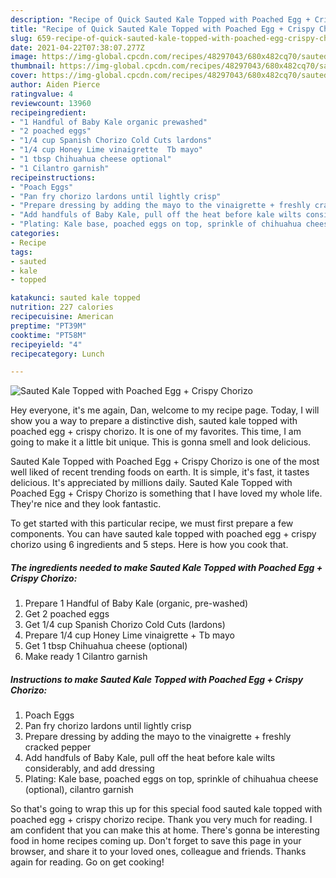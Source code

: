 ```yaml
---
description: "Recipe of Quick Sauted Kale Topped with Poached Egg + Crispy Chorizo"
title: "Recipe of Quick Sauted Kale Topped with Poached Egg + Crispy Chorizo"
slug: 659-recipe-of-quick-sauted-kale-topped-with-poached-egg-crispy-chorizo
date: 2021-04-22T07:38:07.277Z
image: https://img-global.cpcdn.com/recipes/48297043/680x482cq70/sauted-kale-topped-with-poached-egg-crispy-chorizo-recipe-main-photo.jpg
thumbnail: https://img-global.cpcdn.com/recipes/48297043/680x482cq70/sauted-kale-topped-with-poached-egg-crispy-chorizo-recipe-main-photo.jpg
cover: https://img-global.cpcdn.com/recipes/48297043/680x482cq70/sauted-kale-topped-with-poached-egg-crispy-chorizo-recipe-main-photo.jpg
author: Aiden Pierce
ratingvalue: 4
reviewcount: 13960
recipeingredient:
- "1 Handful of Baby Kale organic prewashed"
- "2 poached eggs"
- "1/4 cup Spanish Chorizo Cold Cuts lardons"
- "1/4 cup Honey Lime vinaigrette  Tb mayo"
- "1 tbsp Chihuahua cheese optional"
- "1 Cilantro garnish"
recipeinstructions:
- "Poach Eggs"
- "Pan fry chorizo lardons until lightly crisp"
- "Prepare dressing by adding the mayo to the vinaigrette + freshly cracked pepper"
- "Add handfuls of Baby Kale, pull off the heat before kale wilts considerably, and add dressing"
- "Plating: Kale base, poached eggs on top, sprinkle of chihuahua cheese (optional), cilantro garnish"
categories:
- Recipe
tags:
- sauted
- kale
- topped

katakunci: sauted kale topped 
nutrition: 227 calories
recipecuisine: American
preptime: "PT39M"
cooktime: "PT58M"
recipeyield: "4"
recipecategory: Lunch

---
```



![Sauted Kale Topped with Poached Egg + Crispy Chorizo](https://img-global.cpcdn.com/recipes/48297043/680x482cq70/sauted-kale-topped-with-poached-egg-crispy-chorizo-recipe-main-photo.jpg)

Hey everyone, it's me again, Dan, welcome to my recipe page. Today, I will show you a way to prepare a distinctive dish, sauted kale topped with poached egg + crispy chorizo. It is one of my favorites. This time, I am going to make it a little bit unique. This is gonna smell and look delicious.



Sauted Kale Topped with Poached Egg + Crispy Chorizo is one of the most well liked of recent trending foods on earth. It is simple, it's fast, it tastes delicious. It's appreciated by millions daily. Sauted Kale Topped with Poached Egg + Crispy Chorizo is something that I have loved my whole life. They're nice and they look fantastic.


To get started with this particular recipe, we must first prepare a few components. You can have sauted kale topped with poached egg + crispy chorizo using 6 ingredients and 5 steps. Here is how you cook that.

<!--inarticleads1-->

##### The ingredients needed to make Sauted Kale Topped with Poached Egg + Crispy Chorizo:

1. Prepare 1 Handful of Baby Kale (organic, pre-washed)
1. Get 2 poached eggs
1. Get 1/4 cup Spanish Chorizo Cold Cuts (lardons)
1. Prepare 1/4 cup Honey Lime vinaigrette + Tb mayo
1. Get 1 tbsp Chihuahua cheese (optional)
1. Make ready 1 Cilantro garnish




<!--inarticleads2-->

##### Instructions to make Sauted Kale Topped with Poached Egg + Crispy Chorizo:

1. Poach Eggs
1. Pan fry chorizo lardons until lightly crisp
1. Prepare dressing by adding the mayo to the vinaigrette + freshly cracked pepper
1. Add handfuls of Baby Kale, pull off the heat before kale wilts considerably, and add dressing
1. Plating: Kale base, poached eggs on top, sprinkle of chihuahua cheese (optional), cilantro garnish




So that's going to wrap this up for this special food sauted kale topped with poached egg + crispy chorizo recipe. Thank you very much for reading. I am confident that you can make this at home. There's gonna be interesting food in home recipes coming up. Don't forget to save this page in your browser, and share it to your loved ones, colleague and friends. Thanks again for reading. Go on get cooking!
